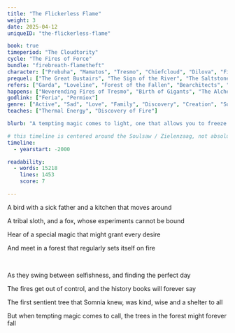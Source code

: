 ```yaml
---
title: "The Flickerless Flame"
weight: 3
date: 2025-04-12
uniqueID: "the-flickerless-flame"

book: true
timeperiod: "The Cloudtority"
cycle: "The Fires of Force"
bundle: "firebreath-flametheft"
character: ["Prebuha", "Mamatos", "Tresmo", "Chiefcloud", "Dilova", "Fiante", "Feria", "Alix", "Permiox"]
prequel: ["The Great Bustairs", "The Sign of the River", "The Saltstone Smashers"]
refers: ["Garda", "Loveline", "Forest of the Fallen", "Bearchitects", "Ancient Turtles", "Harap", "Pendulum Prison", "Asha Tribe", "Jagu Tribe", "Dracs", "Firebirds"]
happens: ["Neverending Fires of Tresmo", "Birth of Gigants", "The Alchemist's Gambit"]
godlink: ["Feria", "Permiox"]
genre: ["Active", "Sad", "Love", "Family", "Discovery", "Creation", "Survival", "Important", "Magic", "Science"]
teaches: ["Thermal Energy", "Discovery of Fire"]

blurb: "A tempting magic comes to light, one that allows you to freeze a moment in time. When experiments with fire get out of control, the forest must choose between fleeing, or risking its lives for the magic of forever beautiful and wise."

# this timeline is centered around the Soulsaw / Zielenzaag, not absolute 0 ( = universe creation)
timeline:
  - yearstart: -2000

readability:
  - words: 15218
    lines: 1453
    score: 7

---
```


A bird with a sick father and a kitchen that moves around

A tribal sloth, and a fox, whose experiments cannot be bound

Hear of a special magic that might grant every desire

And meet in a forest that regularly sets itself on fire

&nbsp;

As they swing between selfishness, and finding the perfect day

The fires get out of control, and the history books will forever say

The first sentient tree that Somnia knew, was kind, wise and a shelter to all

But when tempting magic comes to call, the trees in the forest might forever fall